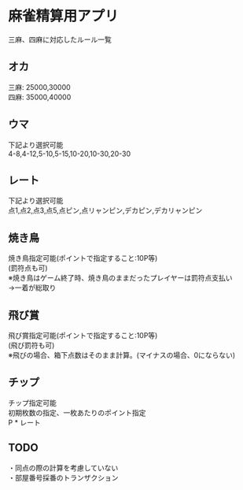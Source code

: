 # 麻雀精算用アプリ

三麻、四麻に対応したルール一覧

## オカ

三麻: 25000,30000  
四麻: 35000,40000

## ウマ

下記より選択可能  
4-8,4-12,5-10,5-15,10-20,10-30,20-30

## レート

下記より選択可能  
点1,点2,点3,点5,点ピン,点リャンピン,デカピン,デカリャンピン

## 焼き鳥

焼き鳥指定可能(ポイントで指定すること:10P等)  
(罰符点も可)  
※焼き鳥はゲーム終了時、焼き鳥のままだったプレイヤーは罰符点支払い  
→一着が総取り

## 飛び賞

飛び賞指定可能(ポイントで指定すること:10P等)  
(飛び罰符も可)  
※飛びの場合、箱下点数はそのまま計算。(マイナスの場合、0にならない)

## チップ

チップ指定可能  
初期枚数の指定、一枚あたりのポイント指定  
P * レート

## TODO

・同点の際の計算を考慮していない  
・部屋番号採番のトランザクション
